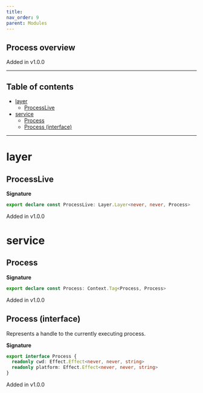 ```yaml
---
title:
nav_order: 9
parent: Modules
---
```


## Process overview

Added in v1.0.0

---

<h2 class="text-delta">Table of contents</h2>

- [layer](#layer)
  - [ProcessLive](#processlive)
- [service](#service)
  - [Process](#process)
  - [Process (interface)](#process-interface)

---

# layer

## ProcessLive

**Signature**

```ts
export declare const ProcessLive: Layer.Layer<never, never, Process>
```

Added in v1.0.0

# service

## Process

**Signature**

```ts
export declare const Process: Context.Tag<Process, Process>
```

Added in v1.0.0

## Process (interface)

Represents a handle to the currently executing process.

**Signature**

```ts
export interface Process {
  readonly cwd: Effect.Effect<never, never, string>
  readonly platform: Effect.Effect<never, never, string>
}
```

Added in v1.0.0
